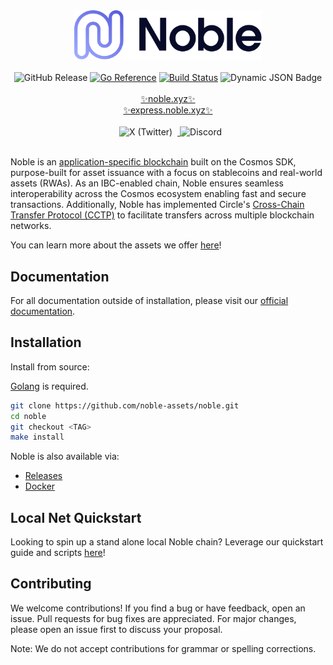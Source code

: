 <div align="center">
  <picture>
    <source media="(prefers-color-scheme: dark)" srcset="./images/noble_full_light.png">
    <img alt="Noble Logo" width=300 src="./images/noble_full_dark.png">
  </picture>
  <br><br>
  <img alt="GitHub Release" src="https://img.shields.io/github/v/release/noble-assets/noble">
  <a href="https://pkg.go.dev/github.com/noble-assets/noble/v9"><img src="https://pkg.go.dev/badge/github.com/noble-assets/noble/v9.svg" alt="Go Reference"></a>
  <a href="https://github.com/noble-assets/noble/actions"><img src="https://github.com/noble-assets/noble/actions/workflows/draft-release.yaml/badge.svg" alt="Build Status"></a>
  <img alt="Dynamic JSON Badge" src="https://img.shields.io/badge/dynamic/json?url=https%3A%2F%2Frpc.noble.xyz%2Fstatus%3F&query=%24.result.sync_info.latest_block_height&label=Height">
  <br><br>
  <a href="https://www.noble.xyz/">✨noble.xyz✨</a>
  <br>
  <a href="https://express.noble.xyz/">✨express.noble.xyz✨</a>
  <br><br>
  <a href="https://x.com/noble_xyz">
    <img src="https://img.shields.io/badge/-000000?logo=x&logoColor=white&style=for-the-badge" alt="X (Twitter)" style="display: inline-block;" hspace="8">
  </a>
  <a href="https://discord.gg/qefFy28Z">
    <img src="https://img.shields.io/badge/-5865F2?logo=discord&logoColor=white&style=for-the-badge" alt="Discord" style="display: inline-block;">
  </a>
</div>
<br>

Noble is an [application-specific blockchain](https://docs.cosmos.network/main/learn/intro/why-app-specific) 
built on the Cosmos SDK, purpose-built for asset issuance with a focus on stablecoins and real-world assets (RWAs). As an 
IBC-enabled chain, Noble ensures seamless interoperability across the Cosmos ecosystem enabling fast and secure transactions.
Additionally, Noble has implemented Circle's [Cross-Chain Transfer Protocol (CCTP)](https://www.circle.com/cross-chain-transfer-protocol) 
to facilitate transfers across multiple blockchain networks.

You can learn more about the assets we offer [here](https://www.noble.xyz/#assets)!

## Documentation

For all documentation outside of installation, please visit our [official documentation](https://docs.noble.xyz).

## Installation

Install from source:

[Golang](https://go.dev/) is required.

```sh
git clone https://github.com/noble-assets/noble.git
cd noble
git checkout <TAG>
make install
```

Noble is also available via:

- [Releases](https://github.com/noble-assets/noble/releases)
- [Docker](https://github.com/noble-assets/noble/pkgs/container/noble)

## Local Net Quickstart

Looking to spin up a stand alone local Noble chain? Leverage our quickstart guide and scripts [here](./local_net/)!

## Contributing

We welcome contributions! If you find a bug or have feedback, open an issue. Pull requests for bug fixes are appreciated.
For major changes, please open an issue first to discuss your proposal.

Note: We do not accept contributions for grammar or spelling corrections.